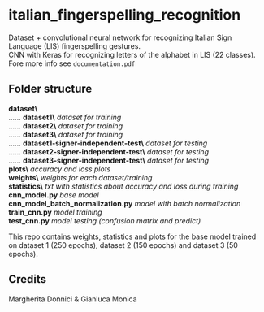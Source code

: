 # italian_fingerspelling_recognition

Dataset + convolutional neural network for recognizing Italian Sign Language (LIS) fingerspelling gestures.  
CNN with Keras for recognizing letters of the alphabet in LIS (22 classes).   
Fore more info see `documentation.pdf`  

## Folder structure
**dataset\\**  
...... **dataset1\\**   *dataset for training*   
...... **dataset2\\**   *dataset for training*  
...... **dataset3\\**   *dataset for training*  
...... **dataset1-signer-independent-test\\**   *dataset for testing*  
...... **dataset2-signer-independent-test\\**   *dataset for testing*   
...... **dataset3-signer-independent-test\\**   *dataset for testing*   
**plots\\**   *accuracy and loss plots*   
**weights\\**   *weights for each dataset/training*  
**statistics\\**  *txt with statistics about accuracy and loss during training*  
**cnn_model.py**  *base model*  
**cnn_model_batch_normalization.py**  *model with batch normalization*  
**train_cnn.py**  *model training*  
**test_cnn.py**   *model testing (confusion matrix and predict)*  

This repo contains weights, statistics and plots for the base model trained on dataset 1 (250 epochs), dataset 2 (150 epochs) and dataset 3 (50 epochs).
## Credits
Margherita Donnici & Gianluca Monica
